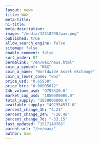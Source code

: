 ```yaml
---
layout: news
title: WAX
meta-title: 
h1-title: 
meta-description: 
image: "/media/12318290/wax.png"
published: true
allow_search_engine: false
sitemap: false
enable_comment: false
sort_order: 87
permalink: "/en/wax/news.html"
coin_a_symbol: "WAX"
coin_a_name: "Worldwide Asset eXchange"
coin_a_lower_case: "wax"
price_usd: "0.65938"
price_btc: "0.00005612"
24h_volume_usd: "9793320.0"
market_cap_usd: "1850000000.0"
total_supply: "1850000000.0"
available_supply: "492954537.0"
percent_change_1h: "4.21"
percent_change_24h: "-26.48"
percent_change_7d: "-33.15"
last_updated: "1517140765"
parent-url: "/en/wax/"
author: Sam
---
```


